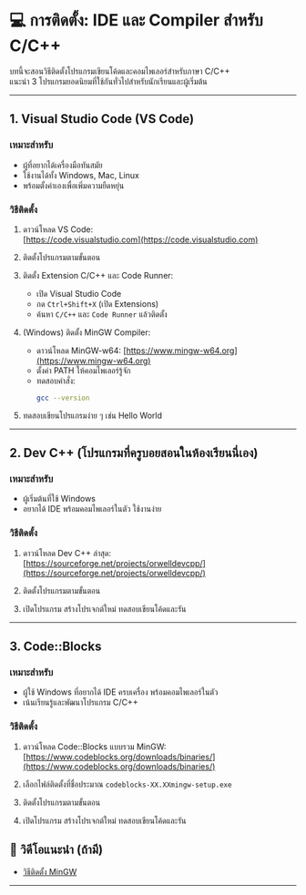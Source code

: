 # 💻 การติดตั้ง: IDE และ Compiler สำหรับ C/C++

บทนี้จะสอนวิธีติดตั้งโปรแกรมเขียนโค้ดและคอมไพเลอร์สำหรับภาษา C/C++  
แนะนำ 3 โปรแกรมยอดนิยมที่ใช้กันทั่วไปสำหรับนักเรียนและผู้เริ่มต้น

---

## 1. Visual Studio Code (VS Code)

### เหมาะสำหรับ
- ผู้ที่อยากได้เครื่องมือทันสมัย  
- ใช้งานได้ทั้ง Windows, Mac, Linux  
- พร้อมตั้งค่าเองเพื่อเพิ่มความยืดหยุ่น

### วิธีติดตั้ง

1. ดาวน์โหลด VS Code:  
   [https://code.visualstudio.com](https://code.visualstudio.com)

2. ติดตั้งโปรแกรมตามขั้นตอน

3. ติดตั้ง Extension C/C++ และ Code Runner:  
   - เปิด Visual Studio Code  
   - กด `Ctrl+Shift+X` (เปิด Extensions)  
   - ค้นหา `C/C++` และ `Code Runner` แล้วติดตั้ง

4. (Windows) ติดตั้ง MinGW Compiler:  
   - ดาวน์โหลด MinGW-w64: [https://www.mingw-w64.org](https://www.mingw-w64.org)  
   - ตั้งค่า PATH ให้คอมไพเลอร์รู้จัก  
   - ทดสอบคำสั่ง:  
     ```bash
     gcc --version
     ```

5. ทดสอบเขียนโปรแกรมง่าย ๆ เช่น Hello World

---

## 2. Dev C++ (โปรแกรมที่ครูบอยสอนในห้องเรียนนี่เอง)

### เหมาะสำหรับ
- ผู้เริ่มต้นที่ใช้ Windows  
- อยากได้ IDE พร้อมคอมไพเลอร์ในตัว ใช้งานง่าย

### วิธีติดตั้ง

1. ดาวน์โหลด Dev C++ ล่าสุด:  
   [https://sourceforge.net/projects/orwelldevcpp/](https://sourceforge.net/projects/orwelldevcpp/)

2. ติดตั้งโปรแกรมตามขั้นตอน

3. เปิดโปรแกรม สร้างโปรเจกต์ใหม่ ทดสอบเขียนโค้ดและรัน

---

## 3. Code::Blocks

### เหมาะสำหรับ
- ผู้ใช้ Windows ที่อยากได้ IDE ครบเครื่อง พร้อมคอมไพเลอร์ในตัว  
- เน้นเรียนรู้และพัฒนาโปรแกรม C/C++

### วิธีติดตั้ง

1. ดาวน์โหลด Code::Blocks แบบรวม MinGW:  
   [https://www.codeblocks.org/downloads/binaries/](https://www.codeblocks.org/downloads/binaries/)

2. เลือกไฟล์ติดตั้งที่ชื่อประมาณ `codeblocks-XX.XXmingw-setup.exe`

3. ติดตั้งโปรแกรมตามขั้นตอน

4. เปิดโปรแกรม สร้างโปรเจกต์ใหม่ ทดสอบเขียนโค้ดและรัน

## 🎥 วิดีโอแนะนำ (ถ้ามี)

- [วิธีติดตั้ง MinGW](https://www.youtube.com/watch?v=oC69vlWofJQ)  

---